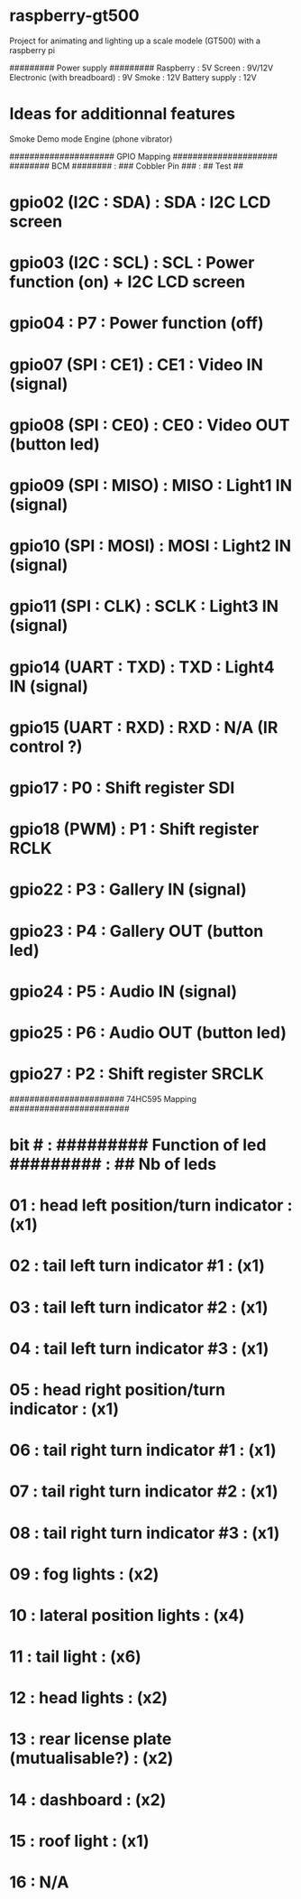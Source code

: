# raspberry-gt500
Project for animating and lighting up a scale modele (GT500) with a raspberry pi

######### Power supply #########
Raspberry : 5V
Screen : 9V/12V
Electronic (with breadboard) : 9V
Smoke : 12V
Battery supply : 12V

# Ideas for additionnal features
Smoke
Demo mode
Engine (phone vibrator)

##################### GPIO Mapping #####################
######## BCM ######## : ### Cobbler Pin ### : ## Test ##
# gpio02 (I2C : SDA)  : SDA                 : I2C LCD screen
# gpio03 (I2C : SCL)  : SCL                 : Power function (on) + I2C LCD screen
# gpio04              : P7                  : Power function (off)
# gpio07 (SPI : CE1)  : CE1                 : Video IN (signal)
# gpio08 (SPI : CE0)  : CE0                 : Video OUT (button led)
# gpio09 (SPI : MISO) : MISO                : Light1 IN (signal)
# gpio10 (SPI : MOSI) : MOSI                : Light2 IN (signal)
# gpio11 (SPI : CLK)  : SCLK                : Light3 IN (signal)
# gpio14 (UART : TXD) : TXD                 : Light4 IN (signal)
# gpio15 (UART : RXD) : RXD                 : N/A (IR control ?)
# gpio17              : P0                  : Shift register SDI
# gpio18 (PWM)        : P1                  : Shift register RCLK
# gpio22              : P3                  : Gallery IN (signal)
# gpio23              : P4                  : Gallery OUT (button led)
# gpio24              : P5                  : Audio IN (signal)
# gpio25              : P6                  : Audio OUT (button led)
# gpio27              : P2                  : Shift register SRCLK

####################### 74HC595 Mapping ########################
# bit # : ######### Function of led ######### : ## Nb of leds ##
# 01    : head left position/turn indicator   : (x1)
# 02    : tail left turn indicator #1         : (x1)
# 03    : tail left turn indicator #2         : (x1)
# 04    : tail left turn indicator #3         : (x1)
# 05    : head right position/turn indicator  : (x1)
# 06    : tail right turn indicator #1        : (x1)
# 07    : tail right turn indicator #2        : (x1)
# 08    : tail right turn indicator #3        : (x1)
# 09    : fog lights                          : (x2)
# 10    : lateral position lights             : (x4)
# 11    : tail light                          : (x6)
# 12    : head lights                         : (x2)
# 13    : rear license plate (mutualisable?)  : (x2)
# 14    : dashboard                           : (x2)
# 15    : roof light                          : (x1)
# 16    : N/A